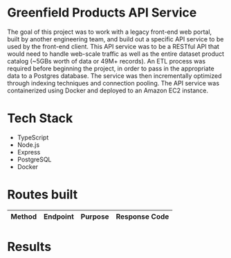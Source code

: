 # Greenfield Products API Service

The goal of this project was to work with a legacy front-end web portal, built by another engineering team, and build out a specific API service to be used by the front-end client. This API service was to be a RESTful API that would need to handle web-scale traffic as well as the entire dataset product catalog (~5GBs worth of data or 49M+ records). An ETL process was required before beginning the project, in order to pass in the appropriate data to a Postgres database. The service was then incrementally optimized through indexing techniques and connection pooling. The API service was containerized using Docker and deployed to an Amazon EC2 instance.

# Tech Stack

- TypeScript
- Node.js
- Express
- PostgreSQL
- Docker

# Routes built

| Method | Endpoint | Purpose | Response Code |
| :----: | :------- | :------ | :-----------: |

# Results
